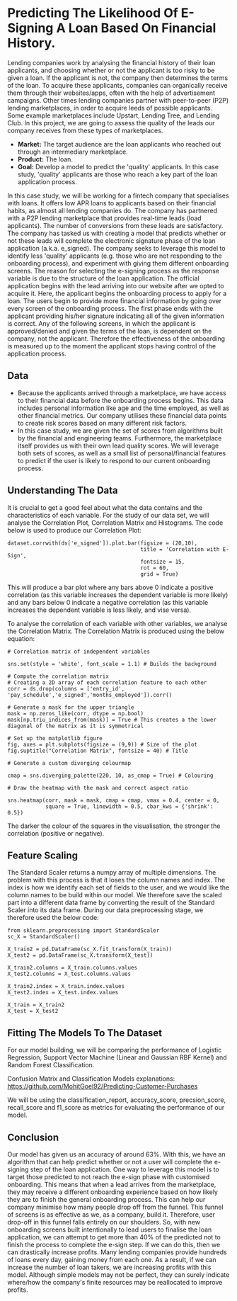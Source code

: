 # Predicting The Likelihood Of E-Signing A Loan Based On Financial History.

Lending companies work by analysing the financial history of their loan applicants, and choosing whether or not the applicant is too risky to be given a loan. If the applicant is not, the company then determines the terms of the loan. To acquire these applicants, companies can organically receive them through their websites/apps, often with the help of advertisement campaigns. Other times lending companies partner with peer-to-peer (P2P) lending marketplaces, in order to acquire leeds of possible applicants. Some example marketplaces include Upstart, Lending Tree, and Lending Club. In this project, we are going to assess the quality of the leads our company receives from these types of marketplaces.

- **Market:** The target audience are the loan applicants who reached out through an intermediary marketplace.
- **Product:** The loan.
- **Goal:** Develop a model to predict the 'quality' applicants. In this case study, 'quality' applicants are those who reach a key part of the loan application process.

In this case study, we will be working for a fintech company that specialises with loans. It offers low APR loans to applicants based on their financial habits, as almost all lending companies do. The company has partnered with a P2P lending marketplace that provides real-time leads (load applicants). The number of conversions from these leads are satisfactory.
The company has tasked us with creating a model that predicts whether or not these leads will complete the electronic signature phase of the loan application (a.k.a. e_signed). The company seeks to leverage this model to identify less 'quality' applicants (e.g. those who are not responding to the onboarding process), and experiment with giving them different onboarding screens.
The reason for selecting the e-signing process as the response variable is due to the structure of the loan application.
The official application begins with the lead arriving into our website after we opted to acquire it. Here, the applicant begins the onboarding process to apply for a loan. The users begin to provide more financial information by going over every screen of the onboarding process. The first phase ends with the applicant providing his/her signature indicating all of the given information is correct.
Any of the following screens, in which the applicant is approved/denied and given the terms of the loan, is dependent on the company, not the applicant. Therefore the effectiveness of the onboarding is measured up to the moment the applicant stops having control of the application process.

## Data

- Because the applicants arrived through a marketplace, we have access to their financial data before the onboarding process begins. This data includes personal information like age and the time employed, as well as other financial metrics. Our company utilises these financial data points to create risk scores based on many different risk factors.
- In this case study, we are given the set of scores from algorithms built by the financial and engineering teams. Furthermore, the marketplace itself provides us with their own lead quality scores. We will leverage both sets of scores, as well as a small list of personal/financial features to predict if the user is likely to respond to our current onboarding process.

## Understanding The Data

It is crucial to get a good feel about what the data contains and the characteristics of each variable. For the study of our data set, we will analyse the Correlation Plot, Correlation Matrix and Histograms. The code below is used to produce our Correlation Plot:

```
dataset.corrwith(ds['e_signed']).plot.bar(figsize = (20,10), 
                                          title = 'Correlation with E-Sign', 
                                          fontsize = 15, 
                                          rot = 60, 
                                          grid = True)
```
This will produce a bar plot where any bars above 0 indicate a positive correlation (as this variable increases the dependent variable is more likely) and any bars below 0 indicate a negative correlation (as this variable increases the dependent variable is less likely, and vise versa).

To analyse the correlation of each variable with other variables, we analyse the Correlation Matrix. The Correlation Matrix is produced using the below equation:

```
# Correlation matrix of independent variables

sns.set(style = 'white', font_scale = 1.1) # Builds the background

# Compute the correlation matrix
# Creating a 2D array of each correlation feature to each other
corr = ds.drop(columns = ['entry_id', 'pay_schedule','e_signed','months_employed']).corr()

# Generate a mask for the upper triangle
mask = np.zeros_like(corr, dtype = np.bool)
mask[np.triu_indices_from(mask)] = True # This creates a the lower diagonal of the matrix as it is symmetrical

# Set up the matplotlib figure
fig, axes = plt.subplots(figsize = (9,9)) # Size of the plot
fig.suptitle("Correlation Matrix", fontsize = 40) # Title

# Generate a custom diverging colourmap

cmap = sns.diverging_palette(220, 10, as_cmap = True) # Colouring

# Draw the heatmap with the mask and correct aspect ratio

sns.heatmap(corr, mask = mask, cmap = cmap, vmax = 0.4, center = 0, 
            square = True, linewidth = 0.5, cbar_kws = {'shrink': 0.5})
```
The darker the colour of the squares in the visualisation, the stronger the correlation (positive or negative).

## Feature Scaling

The Standard Scaler returns a numpy array of multiple dimensions. The problem with this process is that it loses the column names and index. The index is how we identify each set of fields to the user, and we would like the column names to be build within our model. We therefore save the scaled part into a different data frame by converting the result of the Standard Scaler into its data frame. During our data preprocessing stage, we therefore used the below code:

```
from sklearn.preprocessing import StandardScaler
sc_X = StandardScaler()

X_train2 = pd.DataFrame(sc_X.fit_transform(X_train))
X_test2 = pd.DataFrame(sc_X.transform(X_test))

X_train2.columns = X_train.columns.values
X_test2.columns = X_test.columns.values

X_train2.index = X_train.index.values
X_test2.index = X_test.index.values

X_train = X_train2
X_test = X_test2
```

## Fitting The Models To The Dataset

For our model building, we will be comparing the performance of Logistic Regression, Support Vector Machine (Linear and Gaussian RBF Kernel) and Random Forest Classification.

Confusion Matrix and Classification Models explanations: https://github.com/MohitGoel92/Predicting-Customer-Purchases

We will be using the classification_report, accuracy_score, precsion_score, recall_score and f1_score as metrics for evaluating the performance of our model.



## Conclusion

Our model has given us an accuracy of around 63%. WIth this, we have an algorithm that can help predict whether or not a user will complete the e-signing step of the loan application. One way to leverage this model is to target those predicted to not reach the e-sign phase with customised onboarding. This means that when a lead arrives from the marketplace, they may receive a different onboarding experience based on how likely they are to finish the general onboarding process. This can help our company minimise how many people drop off from the funnel. This funnel of screens is as effective as we, as a company, build it. Therefore, user drop-off in this funnel falls entirely on our shoulders. So, with new onboarding screens built intentionally to lead users to finalise the loan application, we can attempt to get more than 40% of the predicted not to finish the process to complete the e-sign step. If we can do this, then we can drastically increase profits. Many lending companies provide hundreds of loans every day, gaining money from each one. As a result, if we can increase the number of loan takers, we are increasing profits with this model. Although simple models may not be perfect, they can surely indicate where/how the company's finite resources may be reallocated to improve profits.
